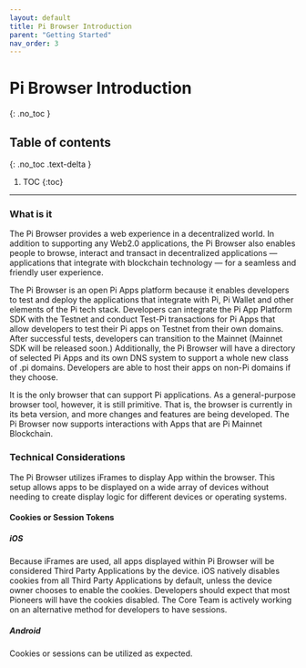 ```yaml
---
layout: default
title: Pi Browser Introduction
parent: "Getting Started"
nav_order: 3
---
```


# Pi Browser Introduction
{: .no_toc }

## Table of contents
{: .no_toc .text-delta }

1. TOC
{:toc}

---

### What is it
The Pi Browser provides a web experience in a decentralized world. In addition to supporting any Web2.0 applications, the Pi Browser also enables people to browse, interact and transact in decentralized applications — applications that integrate with blockchain technology — for a seamless and friendly user experience. 

The Pi Browser is an open Pi Apps platform because it enables developers to test and deploy the applications that integrate with Pi, Pi Wallet and other elements of the Pi tech stack. Developers can integrate the Pi App Platform SDK with the Testnet and conduct Test-Pi transactions for Pi Apps that allow developers to test their Pi apps on Testnet from their own domains. After successful tests, developers can transition to the Mainnet (Mainnet SDK will be released soon.) Additionally, the Pi Browser will have a directory of selected Pi Apps and its own DNS system to support a whole new class of .pi domains. Developers are able to host their apps on non-Pi domains if they choose.

It is the only browser that can support Pi applications. As a general-purpose browser tool, however, it is still primitive. That is, the browser is currently in its beta version, and more changes and features are being developed. The Pi Browser now supports interactions with Apps that are Pi Mainnet Blockchain. 

### Technical Considerations
The Pi Browser utilizes iFrames to display App within the browser. This setup allows apps to be displayed on a wide array of devices without needing to create display logic for different devices or operating systems.

#### Cookies or Session Tokens
##### iOS
Because iFrames are used, all apps displayed within Pi Browser will be considered Third Party Applications by the device. iOS natively disables cookies from all Third Party Applications by default, unless the device owner chooses to enable the cookies. Developers should expect that most Pioneers will have the cookies disabled. The Core Team is actively working on an alternative method for developers to have sessions.

##### Android
Cookies or sessions can be utilized as expected.

